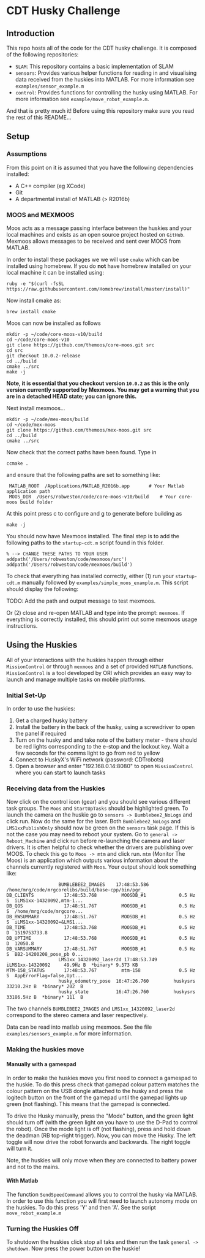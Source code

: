 # CDT Husky Challenge

## Introduction

This repo hosts all of the code for the CDT husky challenge. It is composed of the following repositories:

* `SLAM`: This repository contains a basic implementation of SLAM
* `sensors`: Provides various helper functions for reading in and visualising data
received from the huskies into MATLAB. For more information see `examples/sensor_example.m`
* `control`: Provides functions for controlling the husky using MATLAB. For more information see
`example/move_robot_example.m`.

And that is pretty much it! Before using this repository make sure you read the rest of this README...

## Setup
### Assumptions
From this point on it is assumed that you have the following
dependencies installed:

* A C++ compiler (eg XCode)
* Git
* A departmental install of MATLAB (> R2016b)

### MOOS and MEXMOOS
Moos acts as a message passing interface between the huskies
and your local machines and exists as an open source project
hosted on `GitHub`. Mexmoos allows messages to be received
and sent over MOOS from MATLAB.

In order to install these packages we we will use `cmake` which
can be installed using homebrew. If you do **not** have
homebrew installed on your local machine it can be installed
using:

```buildoutcfg
ruby -e "$(curl -fsSL https://raw.githubusercontent.com/Homebrew/install/master/install)"
```

Now install cmake as:
```buildoutcfg
brew install cmake
```

Moos can now be installed as follows
```buildoutcfg
mkdir -p ~/code/core-moos-v10/build
cd ~/code/core-moos-v10
git clone https://github.com/themoos/core-moos.git src
cd src
git checkout 10.0.2-release
cd ../build
cmake ../src
make -j
```

**Note, it is essential that you checkout version `10.0.2` as this is the only version
currently supported by Mexmoos. You may get a warning that you are in a detached HEAD state; you can ignore this.**

Next install mexmoos...
```buildoutcfg
mkdir -p ~/code/mex-moos/build
cd ~/code/mex-moos
git clone https://github.com/themoos/mex-moos.git src
cd ../build
cmake ../src
```

Now check that the correct paths have been found. Type in

```buildoutcfg
ccmake .
```
and ensure that the following paths are set to something like:
```buildoutcfg
 MATLAB_ROOT  /Applications/MATLAB_R2016b.app       # Your Matlab application path
 MOOS_DIR  /Users/robweston/code/core-moos-v10/build    # Your core-moos build folder
```
At this point press c to configure and g to generate before building as

```buildoutcfg
make -j
```

You should now have Mexmoos installed. The final step is to add the following paths
to the `startup-cdt.m` script found in this folder.

```buildoutcfg
% --> CHANGE THESE PATHS TO YOUR USER
addpath('/Users/robweston/code/mexmoos/src')
addpath('/Users/robweston/code/mexmoos/build')
```
To check that everything has installed correctly, either (1) run your `startup-cdt.m` manually followed by `examples/simple_moos_example.m`. This script should display the following:


TODO: Add the path and output message to test mexmoos.


Or (2) close and re-open MATLAB and type into the prompt: `mexmoos`. If everything is correctly installed, this should print out some mexmoos usage instructions.

## Using the Huskies
All of your interactions with the huskies happen through either `MissionControl` or through `mexmoos` and a set of provided
`MATLAB` functions. `MissionControl` is a tool developed by ORI which provides an easy way to launch and
manage multiple tasks on mobile platforms.

### Initial Set-Up
In order to use the huskies:

1) Get a charged husky battery
2) Install the battery in the back of the husky, using a screwdriver to open the panel if required
3) Turn on the husky and and take note of the battery meter - there should be red lights corresponding to
the e-stop and the lockout key. Wait a few seconds for the comms light to go from red to yellow
4) Connect to HuskyX's WiFi network (password: CDTrobots)
5) Open a browser and enter "192.168.0.14:8080" to open `MissionControl` where you can start to launch tasks

### Receiving data from the Huskies
Now click on the control icon (gear) and you should see various different task groups. The `Moos` and `StartUpTasks`
should be highlighted green. To launch the camera on the huskie go to `sensors -> Bumblebee2_NoLogs` and click run.
Now do the same for the laser. Both `Bumblebee2_NoLogs` and `LMS1xxPublishOnly`
should now be green on the `sensors` task page.
If this is not the case you may need to reboot your system. Go to `general -> Reboot_Machine` and
click run before re-launching the camera and laser drivers. It is often helpful to check whether the drivers
are publishing over MOOS. To check this go to `Moos -> mtm` and click run. `mtm` (Monitor The Moos) is an application
which outputs various information about the channels currently registered with `Moos`. Your output should look
something like:

```buildoutcfg
                   BUMBLEBEE2_IMAGES    17:48:53.586         /home/mrg/code/mrgcorelibs/build/base-cpp/bin/pgr_
DB_CLIENTS           17:48:53.768         MOOSDB_#1            0.5 Hz S  iLMS1xx-14320092,mtm-1...
DB_QOS               17:48:51.767         MOOSDB_#1            0.5 Hz S  /home/mrg/code/mrgcore...
DB_RWSUMMARY         17:48:51.767         MOOSDB_#1            0.5 Hz S  iLMS1xx-14320092=&LMS1...
DB_TIME              17:48:53.768         MOOSDB_#1            0.5 Hz D  1519753733.8
DB_UPTIME            17:48:53.768         MOOSDB_#1            0.5 Hz D  12050.8
DB_VARSUMMARY        17:48:51.767         MOOSDB_#1            0.5 Hz S  BB2-14200208_pose_pb 0...
                   LMS1xx_14320092_laser2d 17:48:53.749         iLMS1xx-14320092     49.9Hz B  *binary* 9.573 KB
MTM-158_STATUS       17:48:53.767         mtm-158              0.5 Hz S  AppErrorFlag=false,Upt...
                   husky_odometry_pose  16:47:26.760         huskysrs             33210.2Hz B  *binary* 202  B
                   husky_state          16:47:26.760         huskysrs             33186.5Hz B  *binary* 111  B
```

The two channels `BUMBLEBEE2_IMAGES` and `LMS1xx_14320092_laser2d` correspond to the stereo camera and laser
respectively.

Data can be read into matlab using mexmoos. See the file `examples/sensors_example.m` for more information.

### Making the huskies move
#### Manually with a gamespad
In order to make the huskies move you first need to connect a gamespad to the huskie. To do this press
check that gamepad colour pattern matches the colour pattern on the USB dongle attached to the husky and
press the logitech button on the front of the gamepad until the gamepad lights up green (not flashing). This means that the gamepad is connected.

To drive the Husky manually, press the "Mode" button, and the green light should turn off (with the green light on you have to use the D-Pad to control the robot). Once the mode light is off (not flashing), press and hold down the deadman (RB top-right trigger). Now, you can move the Husky. The left toggle will now drive the robot forwards and backwards. The right toggle will turn it.

Note, the huskies will only move when they are connected to battery power and not to the mains.

#### With Matlab
The function `SendSpeedCommand` allows you to control the husky via MATLAB. In order
to use this function you will first need to launch autonomy mode on the huskies. To do this press 'Y' and then 'A'.
See the script `move_robot_example.m`

### Turning the Huskies Off
To shutdown the huskies click stop all taks and then run the task `general -> shutdown`. Now press the power button on the huskie!


